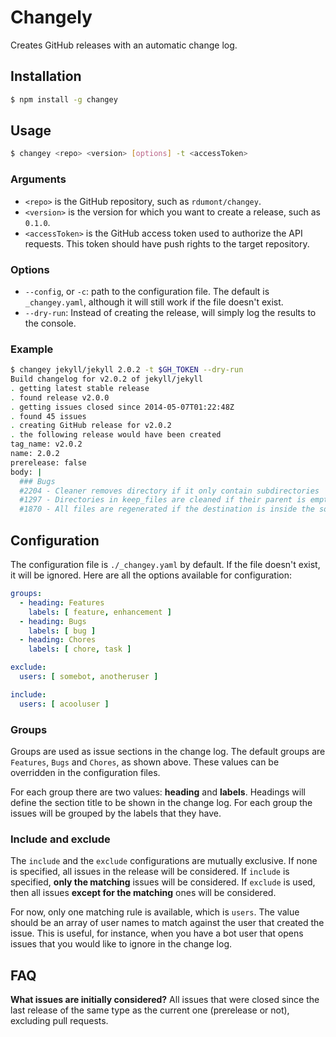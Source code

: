 # Changely

Creates GitHub releases with an automatic change log.


## Installation

```bash
$ npm install -g changey
```


## Usage

```bash
$ changey <repo> <version> [options] -t <accessToken>
```

### Arguments
* `<repo>` is the GitHub repository, such as `rdumont/changey`.
* `<version>` is the version for which you want to create a release, such as `0.1.0`.
* `<accessToken>` is the GitHub access token used to authorize the API requests.
  This token should have push rights to the target repository.

### Options
* `--config`, or `-c`: path to the configuration file. The default is `_changey.yaml`,
  although it will still work if the file doesn't exist.
* `--dry-run`: Instead of creating the release, will simply log the results to the console.

### Example

```bash
$ changey jekyll/jekyll 2.0.2 -t $GH_TOKEN --dry-run
Build changelog for v2.0.2 of jekyll/jekyll
. getting latest stable release
. found release v2.0.0
. getting issues closed since 2014-05-07T01:22:48Z
. found 45 issues
. creating GitHub release for v2.0.2
. the following release would have been created
tag_name: v2.0.2
name: 2.0.2
prerelease: false
body: |
  ### Bugs
  #2204 - Cleaner removes directory if it only contain subdirectories
  #1297 - Directories in keep_files are cleaned if their parent is empty
  #1870 - All files are regenerated if the destination is inside the source
```


## Configuration

The configuration file is `./_changey.yaml` by default. If the file doesn't exist, it will be ignored. Here are all the options available for configuration:

```yaml
groups:
  - heading: Features
    labels: [ feature, enhancement ]
  - heading: Bugs
    labels: [ bug ]
  - heading: Chores
    labels: [ chore, task ]

exclude:
  users: [ somebot, anotheruser ]

include:
  users: [ acooluser ]
```

### Groups

Groups are used as issue sections in the change log. The default groups are `Features`, `Bugs` and `Chores`, as shown above. These values can be overridden in the configuration files.

For each group there are two values: **heading** and **labels**. Headings will define the section title to be shown in the change log. For each group the issues will be grouped by the labels that they have.

### Include and exclude

The `include` and the `exclude` configurations are mutually exclusive. If none is specified, all issues in the release will be considered. If `include` is specified, **only the matching** issues will be considered. If `exclude` is used, then all issues **except for the matching** ones will be considered.

For now, only one matching rule is available, which is `users`. The value should be an array of user names to match against the user that created the issue. This is useful, for instance, when you have a bot user that opens issues that you would like to ignore in the change log. 


## FAQ

**What issues are initially considered?**
All issues that were closed since the last release of the same type as the current one (prerelease or not), excluding pull requests.
